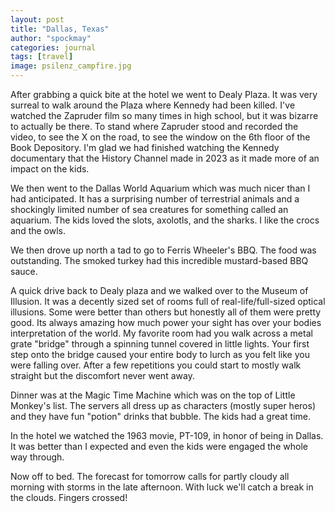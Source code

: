 ```yaml
---
layout: post
title: "Dallas, Texas"
author: "spockmay"
categories: journal
tags: [travel]
image: psilenz_campfire.jpg
---
```


After grabbing a quick bite at the hotel we went to Dealy Plaza. It was very surreal to walk around the Plaza where Kennedy had been killed. I've watched the Zapruder film so many times in high school, but it was bizarre to actually be there. To stand where Zapruder stood and recorded the video, to see the X on the road, to see the window on the 6th floor of the Book Depository. I'm glad we had finished watching the Kennedy documentary that the History Channel made in 2023 as it made more of an impact on the kids.

We then went to the Dallas World Aquarium which was much nicer than I had anticipated. It has a surprising number of terrestrial animals and a shockingly limited number of sea creatures for something called an aquarium. The kids loved the slots, axolotls, and the sharks. I like the crocs and the owls.

We then drove up north a tad to go to Ferris Wheeler's BBQ. The food was outstanding. The smoked turkey had this incredible mustard-based BBQ sauce.

A quick drive back to Dealy plaza and we walked over to the Museum of Illusion. It was a decently sized set of rooms full of real-life/full-sized optical illusions. Some were better than others but honestly all of them were pretty good. Its always amazing how much power your sight has over your bodies interpretation of the world. My favorite room had you walk across a metal grate "bridge" through a spinning tunnel covered in little lights. Your first step onto the bridge caused your entire body to lurch as you felt like you were falling over. After a few repetitions you could start to mostly walk straight but the discomfort never went away.

Dinner was at the Magic Time Machine which was on the top of Little Monkey's list. The servers all dress up as characters (mostly super heros) and they have fun "potion" drinks that bubble. The kids had a great time.

In the hotel we watched the 1963 movie, PT-109, in honor of being in Dallas. It was better than I expected and even the kids were engaged the whole way through.

Now off to bed. The forecast for tomorrow calls for partly cloudy all morning with storms in the late afternoon. With luck we'll catch a break in the clouds. Fingers crossed!